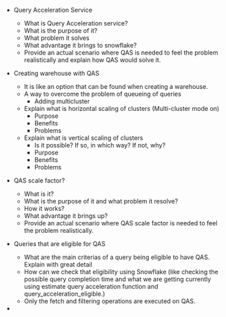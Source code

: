 - Query Acceleration Service
    - What is Query Acceleration service?
    - What is the purpose of it?
    - What problem it solves
    - What advantage it brings to snowflake?
    - Provide an actual scenario where QAS is needed to feel the problem realistically and explain
    how QAS would solve it.

- Creating warehouse with QAS
    - It is like an option that can be found when creating a warehouse.
    - A way to overcome the problem of queueing of queries
        - Adding multicluster
    - Explain what is horizontal scaling of clusters (Multi-cluster mode on)
        - Purpose
        - Benefits
        - Problems
    - Explain what is vertical scaling of clusters
        - Is it possible? If so, in which way? If not, why?
        - Purpose
        - Benefits
        - Problems

- QAS scale factor?
    - What is it?
    - What is the purpose of it and what problem it resolve?
    - How it works?
    - What advantage it brings up?
    - Provide an actual scenario where QAS scale factor is needed to feel the problem realistically.

- Queries that are eligible for QAS
    - What are the main criterias of a query being eligible to have QAS. Explain with great detail
    - How can we check that eligibility using Snowflake (like checking the possible query completion time and what we are getting currently using estimate query acceleration function and query_acceleration_eligible.)
    - Only the fetch and filtering operations are executed on QAS.
- 